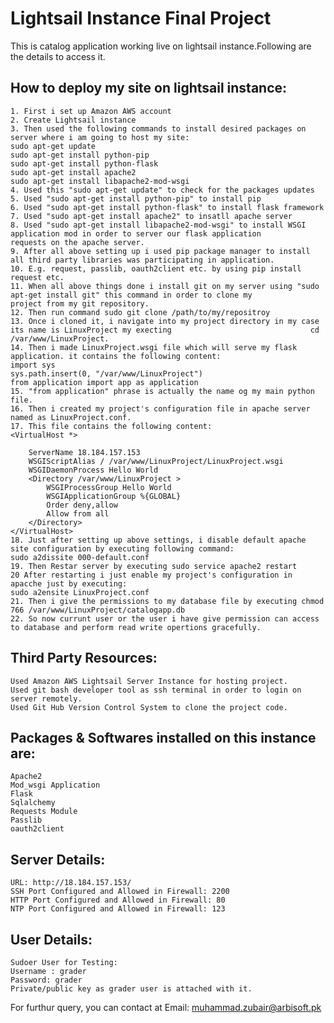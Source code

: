 # Lightsail Instance Final Project
This is catalog application working live on lightsail instance.Following are the details to access it.

## How to deploy my site on lightsail instance:
	1. First i set up Amazon AWS account
	2. Create Lightsail instance
	3. Then used the following commands to install desired packages on server where i am going to host my site:
	sudo apt-get update
	sudo apt-get install python-pip
	sudo apt-get install python-flask
	sudo apt-get install apache2
	sudo apt-get install libapache2-mod-wsgi
	4. Used this "sudo apt-get update" to check for the packages updates
	5. Used "sudo apt-get install python-pip" to install pip
	6. Used "sudo apt-get install python-flask" to install flask framework
	7. Used "sudo apt-get install apache2" to insatll apache server
	8. Used "sudo apt-get install libapache2-mod-wsgi" to install WSGI application mod in order to server our flask application 		   requests on the apache server.
	9. After all above setting up i used pip package manager to install all third party libraries was participating in application.
	10. E.g. request, passlib, oauth2client etc. by using pip install request etc.
	11. When all above things done i install git on my server using "sudo apt-get install git" this command in order to clone my       	     project from my git repository.
	12. Then run command sudo git clone /path/to/my/repositroy
	13. Once i cloned it, i navigate into my project directory in my case its name is LinuxProject my execting 	                             cd /var/www/LinuxProject.
	14. Then i made LinuxProject.wsgi file which will serve my flask application. it contains the following content:
	import sys
	sys.path.insert(0, "/var/www/LinuxProject")
	from application import app as application
	15. "from application" phrase is actually the name og my main python file.
	16. Then i created my project's configuration file in apache server named as LinuxProject.conf.
	17. This file contains the following content:
	<VirtualHost *>

		ServerName 18.184.157.153
		WSGIScriptAlias / /var/www/LinuxProject/LinuxProject.wsgi
		WSGIDaemonProcess Hello World
		<Directory /var/www/LinuxProject >
			WSGIProcessGroup Hello World
			WSGIApplicationGroup %{GLOBAL}
			Order deny,allow
			Allow from all
		</Directory>
	</VirtualHost>
	18. Just after setting up above settings, i disable default apache site configuration by executing following command:
	sudo a2dissite 000-default.conf
	19. Then Restar server by executing sudo service apache2 restart
	20 After restarting i just enable my project's configuration in apacche just by executing:
	sudo a2ensite LinuxProject.conf
	21. Then i give the permissions to my database file by executing chmod 766 /var/www/LinuxProject/catalogapp.db
	22. So now currunt user or the user i have give permission can access to database and perform read write opertions gracefully.

## Third Party Resources:
	Used Amazon AWS Lightsail Server Instance for hosting project.
	Used git bash developer tool as ssh terminal in order to login on server remotely.
	Used Git Hub Version Control System to clone the project code.
## Packages & Softwares installed on this instance are:
	Apache2
	Mod_wsgi Application
	Flask
	Sqlalchemy
	Requests Module
	Passlib
	oauth2client
## Server Details:
	URL: http://18.184.157.153/
	SSH Port Configured and Allowed in Firewall: 2200
	HTTP Port Configured and Allowed in Firewall: 80
	NTP Port Configured and Allowed in Firewall: 123
## User Details:
	Sudoer User for Testing:
	Username : grader
	Password: grader
	Private/public key as grader user is attached with it.

For furthur query, you can contact at Email: muhammad.zubair@arbisoft.pk
